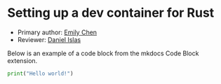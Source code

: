# Setting up a dev container for Rust

* Primary author: [Emily Chen](https://github.com/emsesc)
* Reviewer: [Daniel Islas](https://github.com/DanielBautista7799)

Below is an example of a code block from the mkdocs Code Block extension.
```py
print("Hello world!")
```